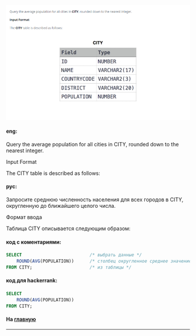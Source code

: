 ### 

<img src="./art/26.png" alt="solution" >

#### eng:
Query the average population for all cities in CITY, rounded down to the nearest integer.

Input Format

The CITY table is described as follows:


#### рус:
Запросите среднюю численность населения для всех городов в CITY, округленную до ближайшего целого числа.

Формат ввода

Таблица CITY описывается следующим образом:


#### код с коментариями:
```sql
SELECT                          /* выбрать данные */
    ROUND(AVG(POPULATION))      /* столбец округленное среднее значение численности населения */
FROM CITY;                      /* из таблицы */
```

#### код для hackerrank:
```sql
SELECT 
    ROUND(AVG(POPULATION)) 
FROM CITY;
```


#### На [главную](https://github.com/BEPb/hackerrank_sql#readme)

---